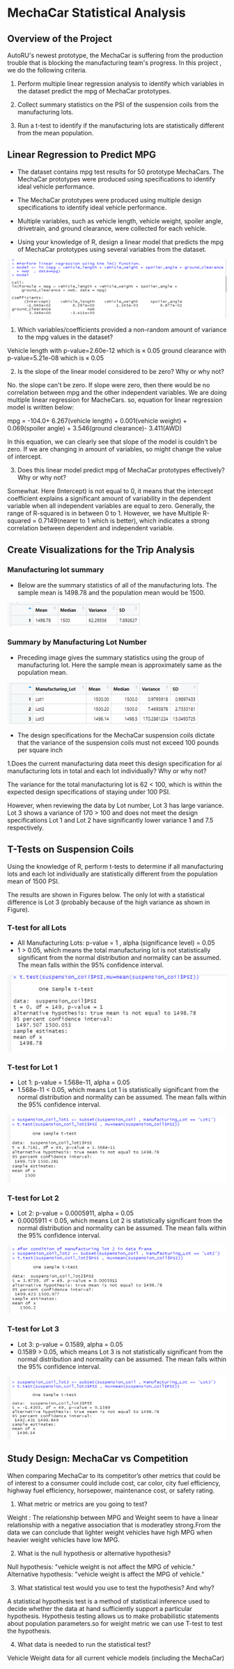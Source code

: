 # MechaCar Statistical Analysis

## Overview of the Project
AutoRU's newest prototype, the MechaCar is suffering from the production trouble that is blocking the manufacturing team's progress. In this project , we do the following criteria.

1) Perform multiple linear regression analysis to identify which variables in the dataset predict the mpg of MechaCar prototypes.

2) Collect summary statistics on the PSI of the suspension coils from the manufacturing lots.

3) Run a t-test to identify if the manufacturing lots are statistically different from the mean population.

## Linear Regression to Predict MPG

- The dataset contains mpg test results for 50 prototype MechaCars. The MechaCar prototypes were produced using specifications to identify ideal vehicle performance.

-  The MechaCar prototypes were produced using multiple design specifications to identify ideal vehicle performance.

- Multiple variables, such as vehicle length, vehicle weight, spoiler angle, drivetrain, and ground clearance, were collected for each vehicle.

- Using your knowledge of R, design a linear model that predicts the mpg of MechaCar prototypes using several variables from the dataset.

![Linear regression](https://github.com/miralchangela/MechaCar_Statistical_Analysis/blob/main/images/linear%20regeression%20result.png)

1. Which variables/coefficients provided a non-random amount of variance to the mpg values in the dataset?

Vehicle length with p-value=2.60e-12 which is « 0.05
ground clearance with p-value=5.21e-08 which is « 0.05

2. Is the slope of the linear model considered to be zero? Why or why not?

No. the slope can't be zero. If slope were zero, then there would be no correlation between mpg and the other independent variables. We are doing multiple linear regression for MacheCars. so, equation for linear regression model is written below:

mpg = -104.0+ 6.267(vehicle length) + 0.001(vehicle weight) + 0.069(spoiler angle) + 3.546(ground clearance)- 3.411(AWD)

In this equation, we can clearly see that slope of the model is couldn't be zero. If we are changing in amount of variables, so might change the value of intercept.

3. Does this linear model predict mpg of MechaCar prototypes effectively? Why or why not?
    
Somewhat. Here (Intercept) is not equal to 0, it means that the intercept coefficient explains a significant amount of variability in the dependent variable when all independent variables are equal to zero.  Generally, the range of R-squared is in between 0 to 1. However, we have Multiple R-squared = 0.7149(nearer to 1 which is better), which indicates a strong correlation between dependent and independent variable. 

## Create Visualizations for the Trip Analysis

### Manufacturing lot summary

- Below are the summary statistics of all of the manufacturing lots. The sample mean is 1498.78 and the population mean would be 1500.

![manufacturing lot summary](https://github.com/miralchangela/MechaCar_Statistical_Analysis/blob/main/images/manufacturing%20lot%20summary.png)

### Summary by Manufacturing Lot Number
- Preceding image gives the summary statistics using the group of manufacturing lot. Here the sample mean is approximately same as the population mean.

![group of manufacturing lot summary](https://github.com/miralchangela/MechaCar_Statistical_Analysis/blob/main/images/number%20lot%20summary.png)

- The design specifications for the MechaCar suspension coils dictate that the variance of the suspension coils must not exceed 100 pounds per square inch

1.Does the current manufacturing data meet this design specification for al manufacturing lots in total and each lot individually? Why or why not?

The variance for the total manufacturing lot is 62 < 100, which is within the expected design specifications of staying under 100 PSI. 

However, when reviewing the data by Lot number, Lot 3 has large variance. Lot 3 shows a variance of 170 > 100 and does not meet the design specifications Lot 1 and Lot 2 have significantly lower variance 1 and 7.5 respectively.

## T-Tests on Suspension Coils

Using the knowledge of R, perform t-tests to determine if all manufacturing lots and each lot individually are statistically different from the population mean of 1500 PSI.

The results are shown in Figures below. The only lot with a statistical difference is Lot 3 (probably because of the high variance as shown in Figure).

### T-test for all Lots

- All Manufacturing Lots: p-value = 1 , alpha (significance level) = 0.05
- 1 > 0.05, which means the total manufacturing lot is not statistically significant from the normal distribution and normality can be assumed. The mean falls within the 95% confidence interval.

![all lots](https://github.com/miralchangela/MechaCar_Statistical_Analysis/blob/main/images/t%20test%20reuslt.png)

### T-test for Lot 1

- Lot 1: p-value = 1.568e-11, alpha = 0.05
- 1.568e-11 < 0.05, which means Lot 1 is statistically significant from the normal distribution and normality can be assumed. The mean falls within the 95% confidence interval.

![Lot1](https://github.com/miralchangela/MechaCar_Statistical_Analysis/blob/main/images/lot1%20summary%20result.png)

### T-test for Lot 2

- Lot 2: p-value = 0.0005911, alpha = 0.05
- 0.0005911 < 0.05, which means Lot 2 is statistically significant from the normal distribution and normality can be assumed. The mean falls within the 95% confidence interval.

![Lot2](https://github.com/miralchangela/MechaCar_Statistical_Analysis/blob/main/images/lot2%20summary%20result.png)

### T-test for Lot 3

- Lot 3: p-value = 0.1589, alpha = 0.05
- 0.1589 > 0.05, which means Lot 3 is not statistically significant from the normal distribution and normality can be assumed. The mean falls within the 95% confidence interval.

![Lot3](https://github.com/miralchangela/MechaCar_Statistical_Analysis/blob/main/images/lot3%20summary%20result.png)

## Study Design: MechaCar vs Competition

When comparing MechaCar to its competitor’s other metrics that could be of interest to a consumer could include cost, car color, city fuel efficiency, highway fuel efficiency, horsepower, maintenance cost, or safety rating.

1. What metric or metrics are you going to test?

Weight : The relationship between MPG and Weight seem to have a linear relationship with a negative association that is moderatley strong.From the data we can conclude that lighter weight vehicles have high MPG when heavier weight vehicles have low MPG.

2. What is the null hypothesis or alternative hypothesis?

Null hypothesis: "vehicle weight is not affect the MPG of vehicle."
Alternative hypothesis: "vehicle weight is affect the MPG of vehicle."

3. What statistical test would you use to test the hypothesis? And why?

A statistical hypothesis test is a method of statistical inference used to decide whether the data at hand sufficiently support a particular hypothesis. Hypothesis testing allows us to make probabilistic statements about population parameters.so for weight metric we can use T-test to test the hypothesis.

4. What data is needed to run the statistical test?

Vehicle Weight data for all current vehicle models (including the MechaCar)
